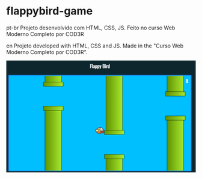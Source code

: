 # flappybird-game

pt-br
Projeto desenvolvido com HTML, CSS, JS. Feito no curso Web Moderno Completo por COD3R

en
Projeto developed with HTML, CSS and JS. Made in the "Curso Web Moderno Completo por COD3R".

<img src="imgs/Flappybird.png"/>


